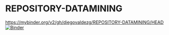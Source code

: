 # REPOSITORY-DATAMINING
https://mybinder.org/v2/gh/diegovaldezg/REPOSITORY-DATAMINING/HEAD
[![Binder](https://mybinder.org/badge_logo.svg)](https://mybinder.org/v2/gh/diegovaldezg/REPOSITORY-DATAMINING/HEAD)
